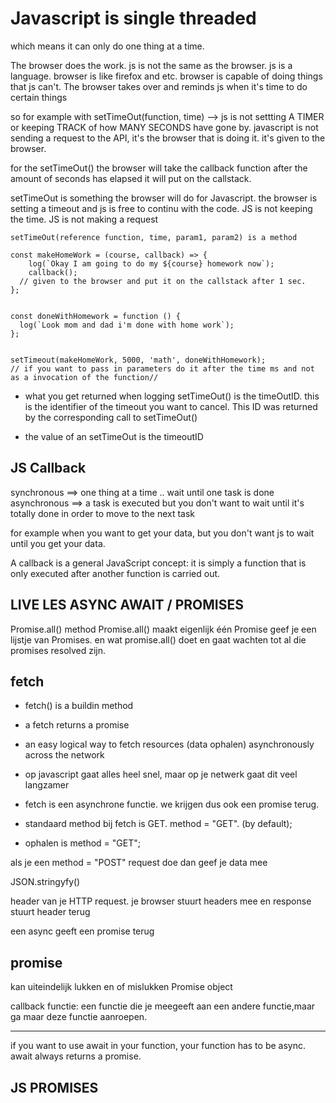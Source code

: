 # Javascript is single threaded 
which means it can only do one thing at a time.

The browser does the work. js is not the same as the browser. js is a language. browser is like firefox and etc. browser is capable of doing things that js can't. The browser takes over and reminds js when it's time to do certain things 

so for example with setTimeOut(function, time) --> js is not settting A TIMER or keeping TRACK of how MANY SECONDS have gone by. 
javascript is not sending a request to the API, it's the browser that is doing it. it's given to the browser. 

for the setTimeOut() the browser will take the callback function after the amount of seconds has elapsed it will put on the callstack. 

setTimeOut is something the browser will do for Javascript. the browser is setting a timeout and js is free to continu with the code. JS is not keeping the time. JS is not making a request


```
setTimeOut(reference function, time, param1, param2) is a method
```

```
const makeHomeWork = (course, callback) => {
    log(`Okay I am going to do my ${course} homework now`);
    callback(); 
  // given to the browser and put it on the callstack after 1 sec.
};


const doneWithHomework = function () {
  log(`Look mom and dad i'm done with home work`);
};


setTimeout(makeHomeWork, 5000, 'math', doneWithHomework); 
// if you want to pass in parameters do it after the time ms and not as a invocation of the function//

```

* what you get returned when logging setTimeOut() is the timeOutID. this is the identifier of the timeout you want to cancel. This ID was returned by the corresponding call to setTimeOut()

* the value of an setTimeOut is the timeoutID

## JS Callback
synchronous ==> one thing at a time .. wait until one task is done
asynchronous ==> a task is executed but you don't want to wait until it's totally done in order to move to the next task

for example when you want to get your data, but you don't want js to wait until you get your data. 

A callback is a general JavaScript concept: it is simply a function that is only executed after another function is carried out.



## LIVE LES ASYNC AWAIT / PROMISES

Promise.all() method
Promise.all() maakt eigenlijk één Promise
geef je een lijstje van Promises. en wat promise.all() doet en gaat wachten tot al die promises resolved zijn.


## fetch
- fetch() is a buildin method
- a fetch returns a promise
- an easy logical way to fetch resources (data ophalen)
asynchronously across the network
- op javascript gaat alles heel snel, maar op je netwerk gaat dit veel langzamer
- fetch is een asynchrone functie. we krijgen dus ook een promise terug.
- standaard method bij fetch is GET. method = "GET". (by default);

- ophalen is method = "GET";


als je een method = "POST" request doe dan geef je data mee

JSON.stringyfy() 

header van je HTTP request. je browser stuurt headers mee en response stuurt header terug

een async geeft een promise terug


## promise 
kan uiteindelijk lukken en of mislukken
Promise object 

callback functie: een functie die je meegeeft aan een andere functie,maar ga maar deze functie aanroepen.

--------------

if you want to use await in your function, your function has to be async.
await always returns a promise.


## JS PROMISES 








